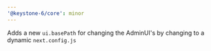 ```yaml
---
'@keystone-6/core': minor
---
```


Adds a new `ui.basePath` for changing the AdminUI's by changing to a dynamic `next.config.js`
